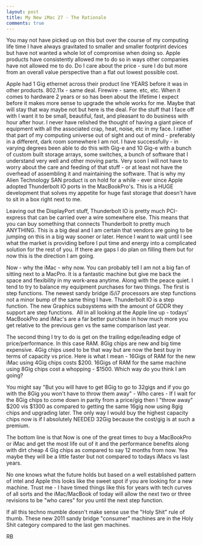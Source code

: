 ```yaml
---
layout: post
title: My New iMac 27 - The Rationale
comments: true
---
```

You may not have picked up on this but over the course of my computing life time I have always gravitated to smaller and smaller footprint devices but have not wanted a whole lot of compromise when doing so. Apple products have consistently allowed me to do so in ways other companies have not allowed me to do. Do I care about the price - sure I do but more from an overall value perspective than a flat out lowest possible cost.

Apple had 1 Gig ethernet across their product line YEARS before it was in other products. 802.11x - same deal. Firewire - same. etc, etc. When it comes to hardware 2 years or so has been about the lifetime I expect before it makes more sense to upgrade the whole works for me. Maybe that will stay that way maybe not but here is the deal. For the stuff that I face off with I want it to be small, beautiful, fast, and pleasant to do business with hour after hour. I never have relished the thought of having a giant piece of equipment with all the associated crap, heat, noise, etc in my face. I rather that part of my computing universe out of sight and out of mind - preferably in a different, dark room somewhere I am not. I have successfully - in varying degrees been able to do this with Gig-e and 10 Gig-e with a bunch of custom built storage arrays, some switches, a bunch of software that I understand very well and other moving parts. Very soon I will not have to worry about the care and feeding of that stuff - or at least not have the overhead of assembling it and maintaining the software. That is why my Alien Technology SAN product is on hold for a while - ever since Apple adopted Thunderbolt IO ports in the MacBookPro's. This is a HUGE development that solves my appetite for huge fast storage that doesn't have to sit in a box right next to me.

Leaving out the DisplayPort stuff, Thunderbolt IO is pretty much PCI-express that can be carried over a wire somewhere else. This means that you can buy something that connects Thunderbolt to pretty much ANYTHING. This is a big deal and I am certain that vendors are going to be jumping on this in a big way sooner or later. Hence I want to wait until I see what the market is providing before I put time and energy into a complicated solution for the rest of you. If there are gaps I do plan on filling them but for now this is the direction I am going.

Now - why the iMac - why now. You can probably tell I am not a big fan of sitting next to a MacPro. It is a fantastic machine but give me back the space and flexibility in my work-area anytime. Along with the peace quiet. I tend to try to balance my equipment purchases for two things. The first is step functions. The newest sandy bridge i5/i7 processors are step functions not a minor bump of the same thing I have. Thunderbolt IO is a step function. The new Graphics subsystems with the amount of GDDR they support are step functions.  All in all looking at the Apple line up - todays' MacBookPro and iMac's are a far better purchase in how much more you get relative to the previous gen vs the same comparison last year.

The second thing I try to do is get on the trailing edge/leading edge of price/performance. In this case RAM. 8Gig chips are new and big time expensive. 4Gig chips used to be that way but are now the best buy in terms of capacity vs price. Here is what I mean - 16Gigs of RAM for the new iMac using 4Gig chips costs $200. 16Gigs of RAM for the same machine using 8Gig chips cost a whopping - $1500. Which way do you think I am going?

You might say "But you will have to get 8Gig to go to 32gigs and if you go with the 8Gig you won't have to throw them away" - Who cares - If I wait for the 8Gig chips to come down in parity from a price/gig then I "throw away" $200 vis $1300 as compared to getting the same 16gig now using 8gig chips and upgrading later. The only way I would buy the highest capacity chips now is if I absolutely NEEDED 32Gig because the cost/gig is at such a premium.

The bottom line is that Now is one of the great times to buy a MacBookPro or iMac and get the most life out of it and the performance benefits along with dirt cheap 4 Gig chips as compared to say 12 months from now. Yea maybe they will be a little faster but not compared to todays iMacs vs last years.

No one knows what the future holds but based on a well established pattern of intel and Apple this looks like the sweet spot if you are looking for a new machine. Trust me - I have timed things like this for years with tech curves of all sorts and the iMac/MacBook of today will allow the next two or three revisions to be "who cares" for you until the next step function.

If all this techno mumble doesn't make sense use the "Holy Shit" rule of thumb. These new 2011 sandy bridge "consumer" machines are in the Holy Shit category compared to the last gen machines.

RB